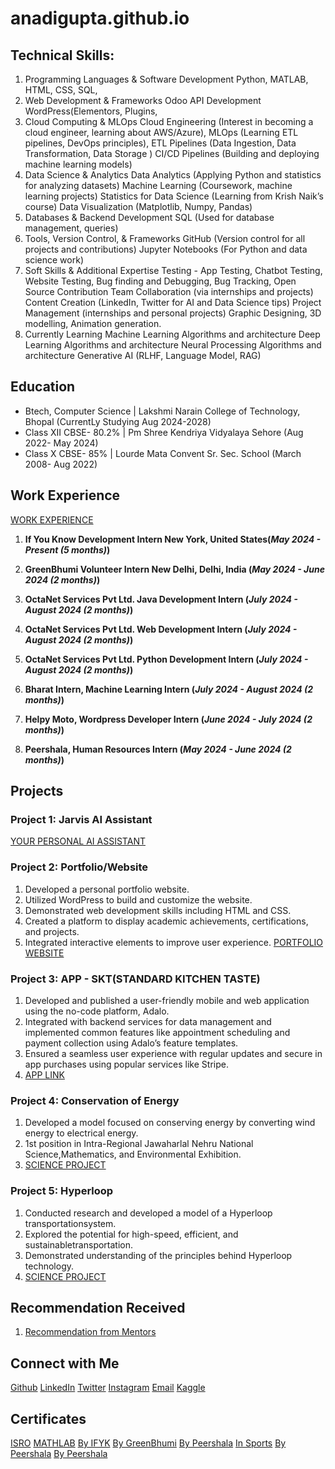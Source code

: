 # anadigupta.github.io

## Technical Skills:
1. Programming Languages & Software Development
Python, MATLAB, HTML, CSS, SQL, 
2. Web Development & Frameworks
Odoo  API Development WordPress(Elementors, Plugins,
3. Cloud Computing & MLOps
Cloud Engineering (Interest in becoming a cloud engineer, learning about AWS/Azure),
MLOps (Learning ETL pipelines, DevOps principles),
ETL Pipelines (Data Ingestion, Data Transformation, Data Storage )
CI/CD Pipelines (Building and deploying machine learning models)
5. Data Science & Analytics
Data Analytics (Applying Python and statistics for analyzing datasets)
Machine Learning (Coursework, machine learning projects)
Statistics for Data Science (Learning from Krish Naik’s course)
Data Visualization (Matplotlib, Numpy, Pandas)
6. Databases & Backend Development
SQL (Used for database management, queries)
7. Tools, Version Control, & Frameworks
GitHub (Version control for all projects and contributions)
Jupyter Notebooks (For Python and data science work)
8. Soft Skills & Additional Expertise
Testing - App Testing, Chatbot Testing, Website Testing, Bug finding and Debugging, Bug Tracking, 
Open Source Contribution
Team Collaboration (via internships and projects)
Content Creation (LinkedIn, Twitter for AI and Data Science tips)
Project Management (internships and personal projects)
Graphic Designing, 3D modelling, Animation generation.
9. Currently Learning
Machine Learning Algorithms and architecture 
Deep Learning Algorithms and architecture 
Neural Processing Algorithms and architecture
Generative AI (RLHF, Language Model, RAG)


## Education
- Btech, Computer Science | Lakshmi Narain College of Technology, Bhopal (CurrentLy Studying Aug 2024-2028)								       		
- Class XII CBSE- 80.2% | Pm Shree Kendriya Vidyalaya Sehore (Aug 2022- May 2024)	 			        		
- Class X CBSE- 85% | Lourde Mata Convent Sr. Sec. School (March 2008- Aug 2022)

## Work Experience 
[WORK EXPERIENCE](https://www.linkedin.com/in/anadigupta/details/experience/)
1. **If You Know Development Intern  New York, United States(_May 2024 - Present (5 months)_)**
2. **GreenBhumi Volunteer Intern New Delhi, Delhi, India (_May 2024 - June 2024 (2 months)_)**

3. **OctaNet Services Pvt Ltd.  Java Development Intern (_July 2024 - August 2024 (2 months)_)**
4. **OctaNet Services Pvt Ltd. Web Development Intern (_July 2024 - August 2024 (2 months)_)**
5. **OctaNet Services Pvt Ltd. Python Development Intern (_July 2024 - August 2024 (2 months)_)**

6. **Bharat Intern, Machine Learning Intern (_July 2024 - August 2024 (2 months)_)**
7. **Helpy Moto, Wordpress Developer Intern (_June 2024 - July 2024 (2 months)_)**
8. **Peershala, Human Resources Intern (_May 2024 - June 2024 (2 months)_)**

## Projects
### Project 1: Jarvis AI Assistant
[YOUR PERSONAL AI ASSISTANT](https://www.youtube.com/watch?v=9PqJ4mX5pTc)


### Project 2: Portfolio/Website
1. Developed a personal portfolio website.
2.  Utilized WordPress to build and customize the website.
3. Demonstrated web development skills including HTML and CSS.
4. Created a platform to display academic achievements, certifications, and projects.
5. Integrated interactive elements to improve user experience.
[PORTFOLIO WEBSITE](https://anadiguptatest.rf.gd/)

### Project 3: APP - SKT(STANDARD KITCHEN TASTE)
1. Developed and published a user-friendly mobile and web application using the no-code platform, Adalo.
2. Integrated with backend services for data management and implemented common features like appointment scheduling and payment collection using Adalo’s feature templates.
3. Ensured a seamless user experience with regular updates and secure in app purchases using popular services like Stripe.
4. [APP LINK](https://anadi-guptas-team-1.adalo.com/skt)

### Project 4: Conservation of Energy
1. Developed a model focused on conserving energy by converting wind energy to electrical energy.
2. 1st position in Intra-Regional Jawaharlal Nehru National Science,Mathematics, and Environmental Exhibition.
3. [SCIENCE PROJECT](https://www.linkedin.com/in/anadigupta/details/projects/)
 
### Project 5: Hyperloop
1. Conducted research and developed a model of a Hyperloop transportationsystem.
2. Explored the potential for high-speed, efficient, and sustainabletransportation.
3. Demonstrated understanding of the principles behind Hyperloop technology.
4. [SCIENCE PROJECT](https://www.youtube.com/watch?v=6459neMvXUE)

## Recommendation Received
1. [Recommendation from Mentors](https://www.linkedin.com/in/anadigupta/details/recommendations/)

## Connect with Me
[Github](https://github.com/Anadi-Gupta1)
[LinkedIn](https://www.linkedin.com/in/anadigupta/)
[Twitter](https://x.com/AnadiGupta1374)
[Instagram](https://www.instagram.com/anadi1374/)
[Email](anadigupta55555@gmail.com)
[Kaggle](https://www.kaggle.com/anadiskt)

## Certificates
[ISRO](https://www.linkedin.com/posts/anadigupta_isro-activity-7236914202341228544-Mcg_?utm_source=share&utm_medium=member_desktop)
[MATHLAB](https://www.linkedin.com/posts/anadigupta_matlab-onramp-activity-7234755281987977216-SI5m?utm_source=share&utm_medium=member_desktop)
[By IFYK](https://www.linkedin.com/posts/anadigupta_internship-developmentintern-careergrowth-activity-7228247092664655872-wUbU?utm_source=share&utm_medium=member_desktop)
[By GreenBhumi](https://www.linkedin.com/posts/anadigupta_coc-activity-7216319834416898049--KZ8?utm_source=share&utm_medium=member_desktop)
[By Peershala](https://www.linkedin.com/posts/anadigupta_peershala-activity-7201967675466473472-VueD?utm_source=share&utm_medium=member_desktop)
[In Sports](https://www.linkedin.com/posts/anadigupta_teamwork-sportsmanship-passionforsports-activity-7201282719048192000-DQ8S?utm_source=share&utm_medium=member_desktop)
[By Peershala](https://www.linkedin.com/posts/anadigupta_peershala-activity-7200885422648958978-XLsj?utm_source=share&utm_medium=member_desktop)
[By Peershala](https://www.linkedin.com/posts/anadigupta_peershala-activity-7201967675466473472-VueD?utm_source=share&utm_medium=member_desktop)







